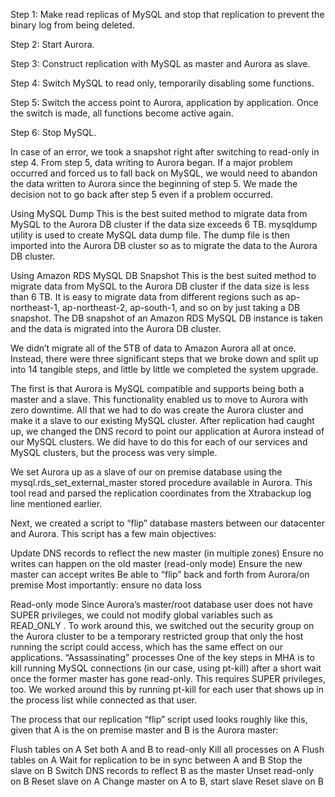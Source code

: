 Step 1: Make read replicas of MySQL and stop that replication to prevent the binary log from being deleted.

Step 2: Start Aurora.

Step 3: Construct replication with MySQL as master and Aurora as slave.

Step 4: Switch MySQL to read only, temporarily disabling some functions.

Step 5: Switch the access point to Aurora, application by application. Once the switch is made, all functions become active again.

Step 6: Stop MySQL.

In case of an error, we took a snapshot right after switching to read-only in step 4. From step 5, data writing to Aurora began. If a major problem occurred and forced us to fall back on MySQL, we would need to abandon the data written to Aurora since the beginning of step 5. We made the decision not to go back after step 5 even if a problem occurred.


Using MySQL Dump
This is the best suited method to migrate data from MySQL to the Aurora DB cluster if the data size exceeds 6 TB.
mysqldump utility is used to create MySQL data dump file. The dump file is then imported into the Aurora DB cluster so as to migrate the data to the Aurora DB cluster.


Using Amazon RDS MySQL DB Snapshot
This is the best suited method to migrate data from MySQL to the Aurora DB cluster if the data size is less than 6 TB. It is easy to migrate data from different regions such as ap-northeast-1, ap-northeast-2, ap-south-1, and so on by just taking a DB snapshot. The DB snapshot of an Amazon RDS MySQL DB instance is taken and the data is migrated into the Aurora DB cluster.

We didn’t migrate all of the 5TB of data to Amazon Aurora all at once. Instead, there were three significant steps that we broke down and split up into 14 tangible steps, and little by little we completed the system upgrade.

The first is that Aurora is MySQL compatible and supports being both a master and a slave. This functionality enabled us to move to Aurora with zero downtime. All that we had to do was create the Aurora cluster and make it a slave to our existing MySQL cluster. After replication had caught up, we changed the DNS record to point our application at Aurora instead of our MySQL clusters. We did have to do this for each of our services and MySQL clusters, but the process was very simple.

We set Aurora up as a slave of our on premise database using the mysql.rds_set_external_master stored procedure available in Aurora. This tool read and parsed the replication coordinates from the Xtrabackup log line mentioned earlier.

Next, we created a script to “flip” database masters between our datacenter and Aurora. This script has a few main objectives:

Update DNS records to reflect the new master (in multiple zones)
Ensure no writes can happen on the old master (read-only mode)
Ensure the new master can accept writes
Be able to “flip” back and forth from Aurora/on premise
Most importantly: ensure no data loss

Read-only mode
Since Aurora’s master/root database user does not have SUPER privileges, we could not modify global variables such as READ_ONLY . To work around this, we switched out the security group on the Aurora cluster to be a temporary restricted group that only the host running the script could access, which has the same effect on our applications.
“Assassinating” processes
One of the key steps in MHA is to kill running MySQL connections (in our case, using pt-kill) after a short wait once the former master has gone read-only. This requires SUPER privileges, too. We worked around this by running pt-kill for each user that shows up in the process list while connected as that user.


The process that our replication “flip” script used looks roughly like this, given that A is the on premise master and B is the Aurora master:

Flush tables on A
Set both A and B to read-only
Kill all processes on A
Flush tables on A
Wait for replication to be in sync between A and B
Stop the slave on B
Switch DNS records to reflect B as the master
Unset read-only on B
Reset slave on A
Change master on A to B, start slave
Reset slave on B
